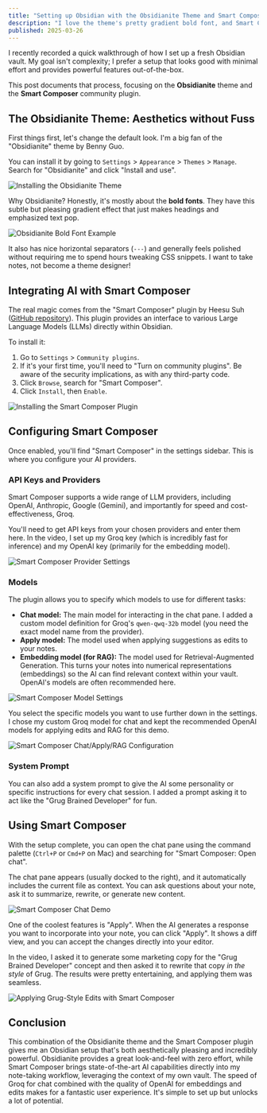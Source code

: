 ```yaml
---
title: "Setting up Obsidian with the Obsidianite Theme and Smart Composer Plugin"
description: "I love the theme's pretty gradient bold font, and Smart Composer is like the Cursor.com sidebar AI assistant."
published: 2025-03-26
---
```


I recently recorded a quick walkthrough of how I set up a fresh Obsidian vault. My goal isn't complexity; I prefer a setup that looks good with minimal effort and provides powerful features out-of-the-box. 

This post documents that process, focusing on the **Obsidianite** theme and the **Smart Composer** community plugin.

## The Obsidianite Theme: Aesthetics without Fuss

First things first, let's change the default look. I'm a big fan of the "Obsidianite" theme by Benny Guo.

You can install it by going to `Settings` > `Appearance` > `Themes` > `Manage`. Search for "Obsidianite" and click "Install and use".

![Installing the Obsidianite Theme](/images/obsidian-setup/1_install_theme.gif)

Why Obsidianite? Honestly, it's mostly about the **bold fonts**. They have this subtle but pleasing gradient effect that just makes headings and emphasized text pop.

![Obsidianite Bold Font Example](/images/obsidian-setup/2_bold_font.gif)

It also has nice horizontal separators (`---`) and generally feels polished without requiring me to spend hours tweaking CSS snippets. I want to take notes, not become a theme designer!

## Integrating AI with Smart Composer

The real magic comes from the "Smart Composer" plugin by Heesu Suh ([GitHub repository](https://github.com/glowingjade/obsidian-smart-composer)). This plugin provides an interface to various Large Language Models (LLMs) directly within Obsidian.

To install it:

1. Go to `Settings` > `Community plugins`.
2. If it's your first time, you'll need to "Turn on community plugins". Be aware of the security implications, as with any third-party code.
3. Click `Browse`, search for "Smart Composer".
4. Click `Install`, then `Enable`.

![Installing the Smart Composer Plugin](/images/obsidian-setup/3_install_plugin.gif)

## Configuring Smart Composer

Once enabled, you'll find "Smart Composer" in the settings sidebar. This is where you configure your AI providers.

### API Keys and Providers

Smart Composer supports a wide range of LLM providers, including OpenAI, Anthropic, Google (Gemini), and importantly for speed and cost-effectiveness, Groq.

You'll need to get API keys from your chosen providers and enter them here. In the video, I set up my Groq key (which is incredibly fast for inference) and my OpenAI key (primarily for the embedding model).

![Smart Composer Provider Settings](/images/obsidian-setup/4_plugin_providers.jpg)

### Models

The plugin allows you to specify which models to use for different tasks:

*   **Chat model:** The main model for interacting in the chat pane. I added a custom model definition for Groq's `qwen-qwq-32b` model (you need the exact model name from the provider).
*   **Apply model:** The model used when applying suggestions as edits to your notes.
*   **Embedding model (for RAG):** The model used for Retrieval-Augmented Generation. This turns your notes into numerical representations (embeddings) so the AI can find relevant context within your vault. OpenAI's models are often recommended here.

![Smart Composer Model Settings](/images/obsidian-setup/5_plugin_models.jpg)

You select the specific models you want to use further down in the settings. I chose my custom Groq model for chat and kept the recommended OpenAI models for applying edits and RAG for this demo.

![Smart Composer Chat/Apply/RAG Configuration](/images/obsidian-setup/6_plugin_config.jpg)

### System Prompt

You can also add a system prompt to give the AI some personality or specific instructions for every chat session. I added a prompt asking it to act like the "Grug Brained Developer" for fun.

## Using Smart Composer

With the setup complete, you can open the chat pane using the command palette (`Ctrl+P` or `Cmd+P` on Mac) and searching for "Smart Composer: Open chat".

The chat pane appears (usually docked to the right), and it automatically includes the current file as context. You can ask questions about your note, ask it to summarize, rewrite, or generate new content.

![Smart Composer Chat Demo](/images/obsidian-setup/7_chat_demo.gif)

One of the coolest features is "Apply". When the AI generates a response you want to incorporate into your note, you can click "Apply". It shows a diff view, and you can accept the changes directly into your editor.

In the video, I asked it to generate some marketing copy for the "Grug Brained Developer" concept and then asked it to rewrite that copy *in the style* of Grug. The results were pretty entertaining, and applying them was seamless.

![Applying Grug-Style Edits with Smart Composer](/images/obsidian-setup/8_grug_apply_edit.gif)

## Conclusion

This combination of the Obsidianite theme and the Smart Composer plugin gives me an Obsidian setup that's both aesthetically pleasing and incredibly powerful. Obsidianite provides a great look-and-feel with zero effort, while Smart Composer brings state-of-the-art AI capabilities directly into my note-taking workflow, leveraging the context of my own vault. The speed of Groq for chat combined with the quality of OpenAI for embeddings and edits makes for a fantastic user experience. It's simple to set up but unlocks a lot of potential.